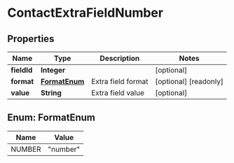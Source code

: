 

# ContactExtraFieldNumber


## Properties

| Name | Type | Description | Notes |
|------------ | ------------- | ------------- | -------------|
|**fieldId** | **Integer** |  |  [optional] |
|**format** | [**FormatEnum**](#FormatEnum) | Extra field format |  [optional] [readonly] |
|**value** | **String** | Extra field value |  [optional] |



## Enum: FormatEnum

| Name | Value |
|---- | -----|
| NUMBER | &quot;number&quot; |



